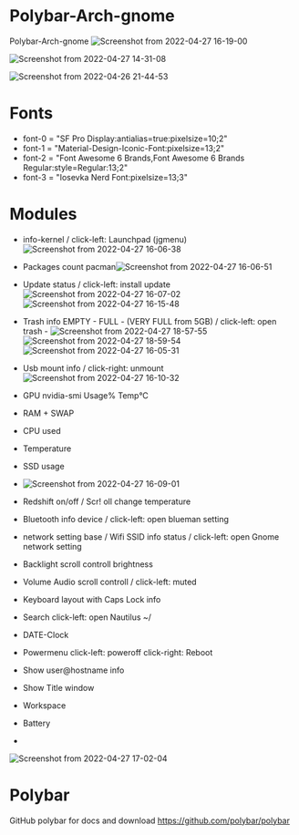 # Polybar-Arch-gnome
Polybar-Arch-gnome
![Screenshot from 2022-04-27 16-19-00](https://user-images.githubusercontent.com/103053714/165552873-eabefefc-a2dd-4060-8567-55a3731a1ba6.png)

![Screenshot from 2022-04-27 14-31-08](https://user-images.githubusercontent.com/103053714/165530164-18f9c8e9-2424-46fb-8d7c-3e30839f1994.png)

![Screenshot from 2022-04-26 21-44-53](https://user-images.githubusercontent.com/103053714/165390220-94ad733f-93c0-41a7-983d-9f1c8d62e69d.png)

# Fonts 
- font-0 = "SF Pro Display:antialias=true:pixelsize=10;2"
- font-1 = "Material-Design-Iconic-Font:pixelsize=13;2"
- font-2 = "Font Awesome 6 Brands,Font Awesome 6 Brands Regular:style=Regular:13;2"
- font-3 = "Iosevka Nerd Font:pixelsize=13;3"


# Modules
- info-kernel / click-left: Launchpad (jgmenu)![Screenshot from 2022-04-27 16-06-38](https://user-images.githubusercontent.com/103053714/165551114-04aa785f-15ce-42fc-9c3a-f488e3e94df6.png)

- Packages count pacman![Screenshot from 2022-04-27 16-06-51](https://user-images.githubusercontent.com/103053714/165551137-0ed3981c-a982-4005-bafa-114e62335f29.png)

- Update status / click-left: install update![Screenshot from 2022-04-27 16-07-02](https://user-images.githubusercontent.com/103053714/165551247-108addb3-7467-4516-979a-3ee30742e42b.png) ![Screenshot from 2022-04-27 16-15-48](https://user-images.githubusercontent.com/103053714/165552208-6a435ffd-05b8-460f-a4f3-169f5c8b2203.png)


- Trash info EMPTY - FULL - (VERY FULL from 5GB) /  click-left: open trash - ![Screenshot from 2022-04-27 18-57-55](https://user-images.githubusercontent.com/103053714/165590685-43d2b222-1822-4c4b-a156-24c8c92f68c4.png)
![Screenshot from 2022-04-27 18-59-54](https://user-images.githubusercontent.com/103053714/165590690-da2a1c83-02a3-4370-905c-e19051d16f55.png)
![Screenshot from 2022-04-27 16-05-31](https://user-images.githubusercontent.com/103053714/165590711-5dd2d651-3253-44bc-b103-a406c25c89d8.png)


- Usb mount info / click-right: unmount![Screenshot from 2022-04-27 16-10-32](https://user-images.githubusercontent.com/103053714/165551367-ac848611-d67a-4206-8957-40a8ae560a64.png)
- GPU nvidia-smi Usage% Temp°C
- RAM + SWAP
- CPU used
- Temperature
- SSD usage 
- ![Screenshot from 2022-04-27 16-09-01](https://user-images.githubusercontent.com/103053714/165551702-55e9018e-7763-463c-aab0-347101fe009d.png)
- Redshift on/off / Scr!
oll change temperature
- Bluetooth info device / click-left: open blueman setting
- network setting base / Wifi SSID info status / click-left: open Gnome network setting
- Backlight scroll controll brightness
- Volume Audio scroll controll / click-left: muted
- Keyboard layout with Caps Lock info
- Search click-left: open Nautilus ~/
- DATE-Clock
- Powermenu click-left: poweroff click-right: Reboot
- Show user@hostname info
- Show Title window
- Workspace
- Battery
- 

![Screenshot from 2022-04-27 17-02-04](https://user-images.githubusercontent.com/103053714/165561886-d0754ff3-a57f-4735-ab97-7020295915c0.png)


# Polybar
GitHub polybar for docs and download https://github.com/polybar/polybar



